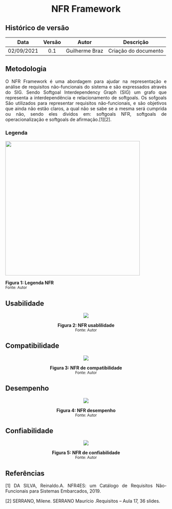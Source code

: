 # <center>NFR Framework


## Histórico de versão
| Data | Versão | Autor | Descrição |
| :-:|:-:|:-:|:-: |
| 02/09/2021 | 0.1 | Guilherme Braz | Criação do documento |


<div align="justify">

## Metodologia
O NFR Framework é uma abordagem para ajudar na representação e análise de requisitos não-funcionais do sistema e são expressados através do SIG.
Sendo Softgoal Interdependency Graph (SIG) um grafo que representa a interdependência e relacionamento de softgoals. Os sofgoals São utilizados para representar requisitos não-funcionais, e são objetivos que ainda não estão claros, a qual não se sabe se a mesma será cumprida ou não, sendo eles dividos em: softgoals NFR, softgoals de operacionalização e softgoals de afirmação.[1][2].

### Legenda

<p align='left'>
    <img src="images/legendaNFR.png" width = "auto" height="420">
    <figcaption align='left'>
        <b>Figura 1: Legenda NFR</b>
        <br>
        <small>Fonte: Autor</small>
    </figcaption>
</p>

## Usabilidade

<p align='center'>
    <img src="images/NFRusabilidade.png" width="auto" height="auto">
    <figcaption align='center'>
        <b>Figura 2: NFR usablilidade</b>
        <br>
        <small>Fonte: Autor</small>
    </figcaption>
</p>

## Compatibilidade

<p align='center'>
    <img src="images/NFRcompatibilidade.png" width="auto" height="auto">
    <figcaption align='center'>
        <b>Figura 3: NFR de compatibilidade</b>
        <br>
        <small>Fonte: Autor</small>
    </figcaption>
</p>

## Desempenho

<p align='center'>
    <img src="images/NFRdesempenho.png" width="auto" height="auto">
    <figcaption align='center'>
        <b>Figura 4: NFR desempenho</b>
        <br>
        <small>Fonte: Autor</small>
    </figcaption>
</p>

## Confiabilidade

<p align='center'>
    <img src="images/NFRconfiabilidade.png" width="auto" height="auto">
    <figcaption align='center'>
        <b>Figura 5: NFR de confiabilidade</b>
        <br>
        <small>Fonte: Autor</small>
    </figcaption>
</p>



## Referências
 [1] DA SILVA, Reinaldo.A. NFR4ES: um Catálogo de Requisitos Não-Funcionais para Sistemas Embarcados, 2019.
 
 [2] SERRANO, Milene. SERRANO Maurício .Requisitos – Aula 17, 36 slides.
